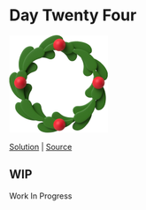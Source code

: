 # Day Twenty Four

<img src="cover.png" width="178" height="177" alt="Wreath">

[Solution](solution.ts) | [Source](https://typehero.dev/challenge/day-24)

## WIP

Work In Progress
